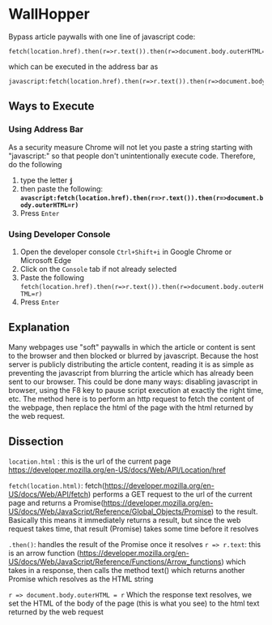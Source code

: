 # WallHopper
Bypass article paywalls with one line of javascript code:

    fetch(location.href).then(r=>r.text()).then(r=>document.body.outerHTML=r)

which can be executed in the address bar as

    javascript:fetch(location.href).then(r=>r.text()).then(r=>document.body.outerHTML=r)

## Ways to Execute

 ### Using Address Bar
 As a security measure Chrome will not let you paste a string starting with "javascript:" so that people don't unintentionally execute code. Therefore, do the following
 
1. type the letter **`j`**
2.  then paste the following: **`avascript:fetch(location.href).then(r=>r.text()).then(r=>document.body.outerHTML=r)`**
3. Press `Enter`
		
###  Using Developer Console
1.  Open the developer console `Ctrl+Shift+i` in Google Chrome or Microsoft Edge
2. Click on the `Console` tab if not already selected
3. Paste the following `fetch(location.href).then(r=>r.text()).then(r=>document.body.outerHTML=r)`
4. Press `Enter`

## Explanation
Many webpages use "soft" paywalls in which the article or content is sent to the browser and then blocked or blurred by javascript. Because the host server is publicly distributing the article content, reading it is as simple as preventing the javascript from blurring the article which has already been sent to our browser. This could be done many ways: disabling javascript in browser, using the F8 key to pause script execution at exactly the right time, etc. The method here is to perform an http request to fetch the content of the webpage, then replace the html of the page with the html returned by the web request.

## Dissection

   `location.html` : this is the url of the current page https://developer.mozilla.org/en-US/docs/Web/API/Location/href

`fetch(location.html)`:  fetch(https://developer.mozilla.org/en-US/docs/Web/API/fetch)  performs a GET request to the url of the current page and returns a Promise(https://developer.mozilla.org/en-US/docs/Web/JavaScript/Reference/Global_Objects/Promise) to the result. Basically this means it immediately returns a result, but since the web request takes time, that result (Promise) takes some time before it resolves

   `.then()`: handles the result of the Promise once it resolves
   `r => r.text`: this is an arrow function (https://developer.mozilla.org/en-US/docs/Web/JavaScript/Reference/Functions/Arrow_functions) which takes in a response, then calls the method text() which returns another Promise which resolves as the HTML string
   
   `r => document.body.outerHTML = r` Which the response text resolves, we set the HTML of the body of the page (this is what you see) to the html text returned by the web request
